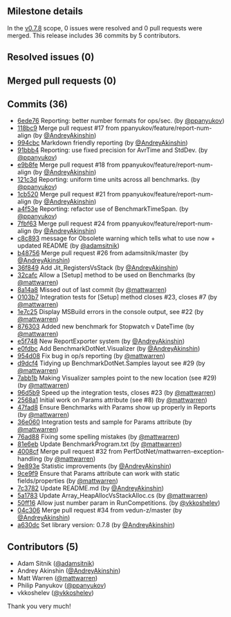 ## Milestone details

In the [v0.7.8](https://github.com/dotnet/BenchmarkDotNet/issues?q=milestone:v0.7.8) scope, 
0 issues were resolved and 0 pull requests were merged.
This release includes 36 commits by 5 contributors.

## Resolved issues (0)


## Merged pull requests (0)


## Commits (36)

* [6ede76](https://github.com/dotnet/BenchmarkDotNet/commit/6ede76aa0ff75d78f6c00d8ea185406e3974f159) Reporting: better number formats for ops/sec. (by [@ppanyukov](https://github.com/ppanyukov))
* [118bc9](https://github.com/dotnet/BenchmarkDotNet/commit/118bc92c2b46f78cbae709892a329c16562e7b24) Merge pull request #17 from ppanyukov/feature/report-num-align (by [@AndreyAkinshin](https://github.com/AndreyAkinshin))
* [994cbc](https://github.com/dotnet/BenchmarkDotNet/commit/994cbc0ebac965869e68474782ec0a4d7aa30435) Markdown friendly reporting (by [@AndreyAkinshin](https://github.com/AndreyAkinshin))
* [91bbb4](https://github.com/dotnet/BenchmarkDotNet/commit/91bbb4b0c4ea6609a2cd57c0b64c9fa7662224e6) Reporting: use fixed precision for AvrTime and StdDev. (by [@ppanyukov](https://github.com/ppanyukov))
* [e9b8fe](https://github.com/dotnet/BenchmarkDotNet/commit/e9b8fe16365c0ff94c98ef4a4a9ed1d1036e641b) Merge pull request #18 from ppanyukov/feature/report-num-align (by [@AndreyAkinshin](https://github.com/AndreyAkinshin))
* [121c3d](https://github.com/dotnet/BenchmarkDotNet/commit/121c3d89a72aede0b04ee352be4fc2f4f1b45539) Reporting: uniform time units across all benchmarks. (by [@ppanyukov](https://github.com/ppanyukov))
* [1cb520](https://github.com/dotnet/BenchmarkDotNet/commit/1cb5207e57c01d6eb499107c1edff3f9afc7f613) Merge pull request #21 from ppanyukov/feature/report-num-align (by [@AndreyAkinshin](https://github.com/AndreyAkinshin))
* [a4f53e](https://github.com/dotnet/BenchmarkDotNet/commit/a4f53e07336f06617474e16a87d722e96369d418) Reporting: refactor use of BenchmarkTimeSpan. (by [@ppanyukov](https://github.com/ppanyukov))
* [7fbf63](https://github.com/dotnet/BenchmarkDotNet/commit/7fbf6368826fca8c9cfa576614b69257f9e432ba) Merge pull request #24 from ppanyukov/feature/report-num-align (by [@AndreyAkinshin](https://github.com/AndreyAkinshin))
* [c8c893](https://github.com/dotnet/BenchmarkDotNet/commit/c8c893f20930104b3084329630e6830be6518a8f) message for Obsolete warning which tells what to use now + updated README (by [@adamsitnik](https://github.com/adamsitnik))
* [b48756](https://github.com/dotnet/BenchmarkDotNet/commit/b4875650123929bf0e890690cfadb195977953ef) Merge pull request #26 from adamsitnik/master (by [@AndreyAkinshin](https://github.com/AndreyAkinshin))
* [36f849](https://github.com/dotnet/BenchmarkDotNet/commit/36f8492e08790de12e5cd92d7c0e9107ede2e472) Add Jit_RegistersVsStack (by [@AndreyAkinshin](https://github.com/AndreyAkinshin))
* [32cafc](https://github.com/dotnet/BenchmarkDotNet/commit/32cafc70897c92239b0d354604811c753a3df607) Allow a [Setup] method to be used on Benchmarks (by [@mattwarren](https://github.com/mattwarren))
* [8a14a8](https://github.com/dotnet/BenchmarkDotNet/commit/8a14a8c5f664d5f31ae83ab04aec7b1d7cd80feb) Missed out of last commit (by [@mattwarren](https://github.com/mattwarren))
* [0103b7](https://github.com/dotnet/BenchmarkDotNet/commit/0103b72744c12049ef73116d4fb9306327b5db28) Integration tests for [Setup] method closes #23, closes #7 (by [@mattwarren](https://github.com/mattwarren))
* [1e7c25](https://github.com/dotnet/BenchmarkDotNet/commit/1e7c255712996aac49caf35ffaa094898b82b682) Display MSBuild errors in the console output, see #22 (by [@mattwarren](https://github.com/mattwarren))
* [876303](https://github.com/dotnet/BenchmarkDotNet/commit/876303721cb585cfedce66730d9ffc36dd7e26c0) Added new benchmark for Stopwatch v DateTime (by [@mattwarren](https://github.com/mattwarren))
* [e5f748](https://github.com/dotnet/BenchmarkDotNet/commit/e5f7484f4d0f7acd9a23d91cbcc6615c8fa8154b) New ReportExporter system (by [@AndreyAkinshin](https://github.com/AndreyAkinshin))
* [e0fdbc](https://github.com/dotnet/BenchmarkDotNet/commit/e0fdbcebda9fbc6898becd15ed158b65f1f961ee) Add BenchmarkDotNet.Visualizer (by [@AndreyAkinshin](https://github.com/AndreyAkinshin))
* [954d08](https://github.com/dotnet/BenchmarkDotNet/commit/954d08d83d240bc872d947894e728c268187a641) Fix bug in op/s reporting (by [@mattwarren](https://github.com/mattwarren))
* [d9dcf4](https://github.com/dotnet/BenchmarkDotNet/commit/d9dcf410d66b205e03b78d3f5a0634745732816c) Tidying up BenchmarkDotNet.Samples layout see #29 (by [@mattwarren](https://github.com/mattwarren))
* [7abb1b](https://github.com/dotnet/BenchmarkDotNet/commit/7abb1b630a111f6f88ecbb407f2e3d07b7a42646) Making Visualizer samples point to the new location (see #29) (by [@mattwarren](https://github.com/mattwarren))
* [96d5b9](https://github.com/dotnet/BenchmarkDotNet/commit/96d5b90655b4285bc7f8c14f7e8cb1796811a6ef) Speed up the integration tests, closes #23 (by [@mattwarren](https://github.com/mattwarren))
* [2568a1](https://github.com/dotnet/BenchmarkDotNet/commit/2568a133b0b4641016b0af4d1b33202e9c8c532a) Initial work on Params attribute (see #8) (by [@mattwarren](https://github.com/mattwarren))
* [47fad8](https://github.com/dotnet/BenchmarkDotNet/commit/47fad81c3b417422331919c39ef010290381998f) Ensure Benchmarks with Params show up properly in Reports (by [@mattwarren](https://github.com/mattwarren))
* [36e060](https://github.com/dotnet/BenchmarkDotNet/commit/36e0608e8cfbc7ab9d95c6c02c2c0f21e45f08c7) Integration tests and sample for Params attribute (by [@mattwarren](https://github.com/mattwarren))
* [76ad88](https://github.com/dotnet/BenchmarkDotNet/commit/76ad88e34b7397f57fdd6261a020088687d8bf30) Fixing some spelling mistakes (by [@mattwarren](https://github.com/mattwarren))
* [81e6eb](https://github.com/dotnet/BenchmarkDotNet/commit/81e6eb8e7af679aee7870af15b5a525d1d2b302c) Update BenchmarkProgram.txt (by [@mattwarren](https://github.com/mattwarren))
* [4008cf](https://github.com/dotnet/BenchmarkDotNet/commit/4008cfd8acdff6800916383442e1fa8be1519a02) Merge pull request #32 from PerfDotNet/mattwarren-exception-handling (by [@mattwarren](https://github.com/mattwarren))
* [9e893e](https://github.com/dotnet/BenchmarkDotNet/commit/9e893ed7caa1f9bde21ed92e50d3da6ea47e995c) Statistic improvements (by [@AndreyAkinshin](https://github.com/AndreyAkinshin))
* [9ce9f9](https://github.com/dotnet/BenchmarkDotNet/commit/9ce9f9881052045238eec1e906c4a47e7f135ad3) Ensure that Params attribute can work with static fields/properties (by [@mattwarren](https://github.com/mattwarren))
* [7c3782](https://github.com/dotnet/BenchmarkDotNet/commit/7c37825b23ba5cf25b2285c4fbe1b0d5971c5ea6) Update README.md (by [@AndreyAkinshin](https://github.com/AndreyAkinshin))
* [5a1783](https://github.com/dotnet/BenchmarkDotNet/commit/5a1783bc18906cdac2eee0f446a904514d571bd9) Update Array_HeapAllocVsStackAlloc.cs (by [@mattwarren](https://github.com/mattwarren))
* [50ff16](https://github.com/dotnet/BenchmarkDotNet/commit/50ff167ae93826b4f2c756a69938f8397c9f6392) Allow just number param in RunCompetitions. (by [@vkkoshelev](https://github.com/vkkoshelev))
* [04c306](https://github.com/dotnet/BenchmarkDotNet/commit/04c3067fc122cbe8e4ce9f73f74fc610b93410e0) Merge pull request #34 from vedun-z/master (by [@AndreyAkinshin](https://github.com/AndreyAkinshin))
* [a630dc](https://github.com/dotnet/BenchmarkDotNet/commit/a630dca6953f0c538b802a71feb415d9deab75dd) Set library version: 0.7.8 (by [@AndreyAkinshin](https://github.com/AndreyAkinshin))

## Contributors (5)

* Adam Sitnik ([@adamsitnik](https://github.com/adamsitnik))
* Andrey Akinshin ([@AndreyAkinshin](https://github.com/AndreyAkinshin))
* Matt Warren ([@mattwarren](https://github.com/mattwarren))
* Philip Panyukov ([@ppanyukov](https://github.com/ppanyukov))
* vkkoshelev ([@vkkoshelev](https://github.com/vkkoshelev))

Thank you very much!

